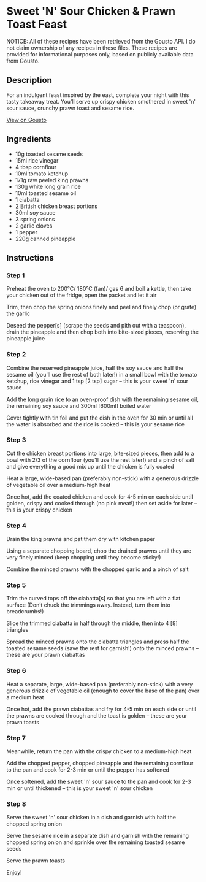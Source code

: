 # Sweet 'N' Sour Chicken & Prawn Toast Feast

NOTICE: All of these recipes have been retrieved from the Gousto API. I do not claim ownership of any recipes in these files. These recipes are provided for informational purposes only, based on publicly available data from Gousto.

## Description

For an indulgent feast inspired by the east, complete your night with this tasty takeaway treat. You'll serve up crispy chicken smothered in sweet 'n' sour sauce, crunchy prawn toast and sesame rice.

[View on Gousto](https://www.gousto.co.uk/recipes/cookbook/takeaway-feast-with-sweet-n-sour-chicken-prawn-toast)

## Ingredients

- 10g toasted sesame seeds
- 15ml rice vinegar
- 4 tbsp cornflour
- 10ml tomato ketchup
- 171g raw peeled king prawns
- 130g white long grain rice
- 10ml toasted sesame oil
- 1 ciabatta
- 2 British chicken breast portions
- 30ml soy sauce
- 3 spring onions
- 2 garlic cloves
- 1 pepper
- 220g canned pineapple

## Instructions


### Step 1

Preheat the oven to 200°C/ 180°C (fan)/ gas 6 and boil a kettle, then take your chicken out of the fridge, open the packet and let it air

Trim, then chop the spring onions finely and peel and finely chop (or grate) the garlic

Deseed the pepper<span class="text-danger">[s]</span> (scrape the seeds and pith out with a teaspoon), drain the pineapple and then chop both into bite-sized pieces, reserving the pineapple juice


### Step 2

Combine the reserved pineapple juice, half the soy sauce and half the sesame oil (you'll use the rest of both later!) in a small bowl with the tomato ketchup, rice vinegar and 1 tsp <span class="text-danger">[2 tsp]</span> sugar  – this is your sweet 'n' sour sauce

Add the long grain rice to an oven-proof dish with the remaining sesame oil, the remaining soy sauce and 300ml <span class="text-danger">[600ml] </span>boiled water

Cover tightly with tin foil and put the dish in the oven for 30 min or until all the water is absorbed and the rice is cooked – this is your sesame rice


### Step 3

Cut the chicken breast portions into large, bite-sized pieces, then add to a bowl with 2/3 of the cornflour (you'll use the rest later!) and a pinch of salt and give everything a good mix up until the chicken is fully coated

Heat a large, wide-based pan (preferably non-stick) with a generous drizzle of vegetable oil over a medium-high heat

Once hot, add the coated chicken and cook for 4-5 min on each side until golden, crispy and cooked through (no pink meat!) then set aside for later – this is your crispy chicken


### Step 4

Drain the king prawns and pat them dry with kitchen paper

Using a separate chopping board, chop the drained prawns until they are very finely minced (keep chopping until they become sticky!)

Combine the minced prawns with the chopped garlic and a pinch of salt


### Step 5

Trim the curved tops off the ciabatta<span class="text-danger">[s]</span> so that you are left with a flat surface (Don’t chuck the trimmings away. Instead, turn them into breadcrumbs!)

Slice the trimmed ciabatta in half through the middle, then into 4<span class="text-danger"> [8] </span>triangles

Spread the minced prawns onto the ciabatta triangles and press half the toasted sesame seeds (save the rest for garnish!) onto the minced prawns – these are your prawn ciabattas


### Step 6

Heat a separate, large, wide-based pan (preferably non-stick) with a very generous drizzle of vegetable oil (enough to cover the base of the pan) over a medium heat

Once hot, add the prawn ciabattas and fry for 4-5 min on each side or until the prawns are cooked through and the toast is golden – these are your prawn toasts


### Step 7

Meanwhile, return the pan with the crispy chicken to a medium-high heat

Add the chopped pepper, chopped pineapple and the remaining cornflour to the pan and cook for 2-3 min or until the pepper has softened

Once softened, add the sweet 'n' sour sauce to the pan and cook for 2-3 min or until thickened – this is your sweet 'n' sour chicken

### Step 8

Serve the sweet 'n' sour chicken in a dish and garnish with half the chopped spring onion

Serve the sesame rice in a separate dish and garnish with the remaining chopped spring onion and sprinkle over the remaining toasted sesame seeds

Serve the prawn toasts

Enjoy!

